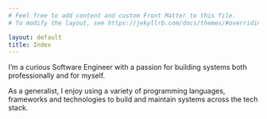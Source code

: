```yaml
---
# Feel free to add content and custom Front Matter to this file.
# To modify the layout, see https://jekyllrb.com/docs/themes/#overriding-theme-defaults

layout: default
title: Index
---
```

I’m a curious Software Engineer with a passion for building systems both professionally and for myself.

As a generalist, I enjoy using a variety of programming languages, frameworks and technologies to build and maintain systems across the tech stack.